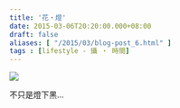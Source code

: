 ```yaml
---
title: '花・燈'
date: 2015-03-06T20:20:00.000+08:00
draft: false
aliases: [ "/2015/03/blog-post_6.html" ]
tags : [lifestyle - 攝 ‧ 時間]
---
```


[![](https://farm9.staticflickr.com/8661/16723273565_11edff33e0_z.jpg)](https://farm9.staticflickr.com/8661/16723273565_11edff33e0_z.jpg)

不只是燈下黑...